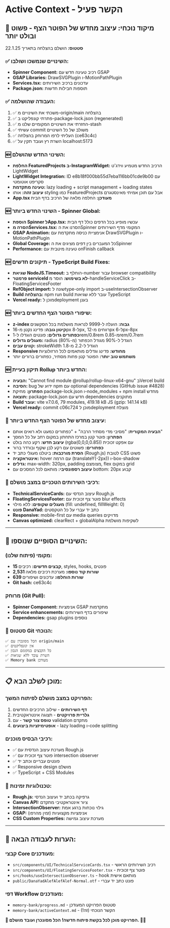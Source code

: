 # Active Context - הקשר פעיל

## 🎯 מיקוד נוכחי: עיצוב מחדש של הפוטר הצף - פשוט ובולט יותר

**סטטוס:** הושלם בהצלחה בתאריך 22.1.25

### ✅ השינויים שנמשכו ושולבו:
- **Spinner Component:** רכיב טעינה חדש עם GSAP
- **GSAP Libraries:** DrawSVGPlugin ו-MotionPathPlugin  
- **Services.tsx:** עדכונים ברכיב השירותים
- **Package.json:** תוספות חבילות חדשות

### ✅ העבודה שהושלמה:
1. ✅ משכתי את השינויים מ-origin/main בהצלחה
2. ✅ פתרתי קונפליקט ב-package-lock.json (regenerated)
3. ✅ החזרתי את השינויים המקומיים שלנו מ-stash
4. ✅ עשיתי commit משולב של כל השינויים
5. ✅ העליתי לרפו המרוחק בהצלחה (ce63c4c)
6. ✅ השרת רץ ועובד תקין על localhost:5173

### 🆕 השינוי החדש שהושלם:
- **החלפת FeaturedProjects ב-InstagramWidget:** הרכיב החדש מטמיע ווידג'ט LightWidget
- **LightWidget Integration:** ID e8b18f000bb55d7eba116bb01cde9b00 עם סקריפט אוטומטי
- **טעינה מתקדמת:** lazy loading + script management + loading states
- **עיצוב זהה:** אותו styling כמו FeaturedProjects אבל עם תוכן אמיתי מאינסטגרם
- **App.tsx מעודכן:** החלפה מלאה של הרכיב בדף הבית

### 🆕 השינוי החדש ביותר - Spinner Global:
- **הוספת Spinner לApp.tsx:** עכשיו מופיע בכל הדפים כולל דף הבית
- **הסרה מServices.tsx:** הסרנו את הSpinner המקומי מדף השירותים
- **GSAP Animation:** אנימציית כניסה מתקדמת עם DrawSVGPlugin ו-MotionPathPlugin
- **Global Coverage:** כל המעברים בין דפים מציגים את הSpinner
- **Performance:** טעינה מיטבית עם onFinish callback

### 🆕 תיקונים חדשים - TypeScript Build Fixes:
- **שגיאת NodeJS.Timeout:** הוחלף ב-number עבור browser compatibility
- **פרמטר serviceId לא בשימוש:** הוסר מ-handleServiceClick ב-FloatingServicesFooter
- **RefObject import:** שונה לtype-only import ב-useIntersectionObserver
- **Build בהצלחה:** npm run build עובר ללא שגיאות TypeScript
- **Vercel ready:** מוכן לdeployment בענן

### 🆕 שיפורי הפוטר הצף החדשים ביותר:
- **z-index גבוה:** הועלה ל-9999 לנראות מושלמת בכל הסקשנים
- **קיטון גובה:** פדינג נקטן מ-16px ל-8px, רווחים מ-12px ל-6px-8px
- **כפתורים גדולים:** פונטים הוגדלו ל-1rem/0.8rem מ-0.85rem/0.7rem
- **מעגלים גדולים:** radius הוגדל ל-90% מגודל הכפתור (מ-80%)
- **קווים עבים:** strokeWidth הוגדל ל-2.2 מ-1.8
- **Responsive מחודש:** פדינג וגדלים מותאמים לכל הרזולוציות
- **משתמש טוב יותר:** הפוטר קטן פחות מסתיר, כפתורים ברורים יותר

### 🆕 תיקון בעיית Rollup החדש ביותר:
- **הבעיה:** "Cannot find module @rollup/rollup-linux-x64-gnu" בVercel build
- **הסיבה:** bug ידוע של npm עם optional dependencies (GitHub issue #4828)
- **הפתרון:** מחיקת package-lock.json ו-node_modules + npm install מחדש
- **תוצאה:** package-lock.json חדש עם dependencies מתוקנים
- **Build עובר:** vite v7.0.6, 79 modules, 419.18 kB JS (gzip: 141.14 kB)
- **Vercel ready:** commit c06c724 מוכן לdeployment מוצלח

### 🎨 עיצוב מחדש של הפוטר הצף החדש ביותר:
- **הבעיה המקורית:** "מסיבי מדי מסתיר הרבה" + "כפתורים כמעט ולא רואים אותם"
- **הפתרון:** פוטר קטן במרכז התחתון במקום רחב על כל המסך
- **עיצוב חדש:** רקע כהה בולט (rgba(0,0,0,0.85)) עם אפקט זכוכית  
- **כפתורים:** פשוטים עם רקע לבן שקוף ובורדר ברור
- **הסרת מורכבות:** ביטלנו מעגלי כתב יד (Rough.js) לטובת CSS פשוט
- **אינטראקציה:** hover עם הרמה (translateY(-2px)) ו-box-shadow
- **גדלים:** max-width: 320px, padding מצומצם, flex במקום grid
- **עיצוב רספונסיבי:** מותאם לכל המסכים עם bottom: 20px קבוע

### 🎨 רכיבי השירותים הטכניים במצב מושלם:
- **TechnicalServiceCards:** עיצוב הנדסי עם Rough.js
- **FloatingServicesFooter:** פוטר צף זכוכית עם blur effects
- **מעגלים שקופים:** ללא מילוי (fill: undefined, fillWeight: 0)
- **פונט DanaYad:** כתב יד עברי על כל הטקסטים
- **Responsive:** mobile-first עם media queries מדויקים
- **Canvas optimized:** clearRect + globalAlpha לשקיפות מושלמת

---

## 🔄 השינויים הסופיים שנוספו:

### מקומי (פיתוח שלנו):
- **15 קבצים חדשים:** רכיבים, styles, hooks, פונטים
- **2,531 שורות קוד נוספו:** מערכת רכיבים מלאה
- **639 שורות הוחלפו:** עדכונים ושיפורים
- **Git hash:** ce63c4c

### מרוחק (Git Pull):
- **Spinner Component:** אנימציות GSAP מתקדמות
- **Service enhancements:** שיפורים בדף השירותים
- **Dependencies:** gsap plugins נוספים

### 🚀 סטטוס Git הנוכחי:
```
✅ הכל מסונכרן עם origin/main 
✅ אין קונפליקטים
✅ כל הקבצים במקומם הנכון
✅ השרת עובד ללא שגיאות
✅ Memory bank מעודכן
```

---

## 📋 מוכן לשלב הבא:

### הפרויקט במצב מושלם לפיתוח המשך:
1. **דף השירותים** - שילוב הרכיבים החדשים
2. **גלריית פרויקטים** - תצוגה אינטראקטיבית
3. **טופס צור קשר** - עם validation מתקדם
4. **אופטימיזציות ביצועים** - lazy loading ו-code splitting

### רכיבי הבסיס מוכנים:
- ✅ מערכת עיצוב הנדסית עם Rough.js
- ✅ פוטר צף זכוכית עם intersection observer  
- ✅ פונטים עבריים וכתב יד
- ✅ Responsive design מושלם
- ✅ TypeScript + CSS Modules

### 🔧 טכנולוגיות זמינות:
- **Rough.js:** גרפיקה בכתב יד ועיצוב הנדסי
- **Canvas API:** ציור אינטראקטיבי מתקדם
- **IntersectionObserver:** גילוי נוכחות ברגע אמת
- **GSAP:** אנימציות מקצועיות (זמין מהרפו)
- **CSS Custom Properties:** מערכת עיצוב גמישה

---

## 📝 הערות לעבודה הבאה:

### קבצי Core מעודכנים:
- `src/components/UI/TechnicalServiceCards.tsx` - רכיב השירותים הראשי
- `src/components/UI/FloatingServicesFooter.tsx` - פוטר צף זכוכית
- `src/hooks/useIntersectionObserver.ts` - hook מותאם אישית
- `public/DanaYadAlefAlefAlef-Normal.otf` - פונט כתב יד עברי

### דפי Workflow מעודכנים:
- `memory-bank/progress.md` - סטטוס הפרויקט המעודכן
- `memory-bank/activeContext.md` - הקשר הנוכחי (זה!)

**🚀 הפרויקט מוכן לכל בקשת פיתוח חדשה! הכל מסונכרן ועובד מושלם. 🎯✨**